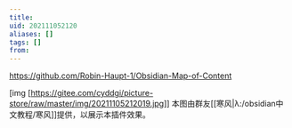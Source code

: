 ```yaml
---
title: 
uid: 202111052120
aliases: []
tags: []
from: 
---
```

https://github.com/Robin-Haupt-1/Obsidian-Map-of-Content

[img [https://gitee.com/cyddgi/picture-store/raw/master/img/20211105212019.jpg]]
本图由群友[[寒风|λ:/obsidian中文教程/寒风]]提供，以展示本插件效果。